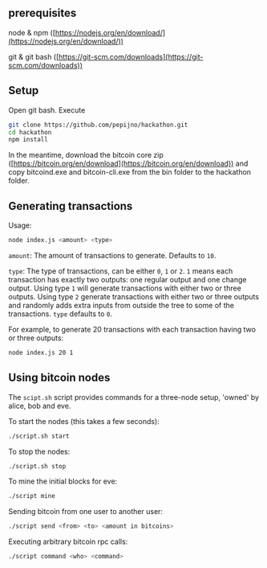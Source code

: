 ## prerequisites

node & npm ([https://nodejs.org/en/download/](https://nodejs.org/en/download/))

git & git bash ([https://git-scm.com/downloads](https://git-scm.com/downloads))

## Setup

Open git bash. Execute
```bash
git clone https://github.com/pepijno/hackathon.git
cd hackathon
npm install
```

In the meantime, download the bitcoin core zip ([https://bitcoin.org/en/download](https://bitcoin.org/en/download)) and copy bitcoind.exe and bitcoin-cli.exe from the bin folder to the hackathon folder.

## Generating transactions

Usage:
```bash
node index.js <amount> <type>
```

```amount```: The amount of transactions to generate. Defaults to ```10```.

```type```: The type of transactions, can be either ```0```, ```1``` or ```2```. ```1``` means each transaction has exactly two outputs: one regular output and one change output. Using type ```1``` will generate transactions with either two or three outputs. Using type ```2``` generate transactions with either two or three outputs and randomly adds extra inputs from outside the tree to some of the transactions. ```type``` defaults to ```0```.

For example, to generate 20 transactions with each transaction having two or three outputs:
```bash
node index.js 20 1
```

## Using bitcoin nodes

The `scipt.sh` script provides commands for a three-node setup, 'owned' by alice, bob and eve.

To start the nodes (this takes a few seconds):
```bash
./script.sh start
```

To stop the nodes:
```bash
./script.sh stop
```

To mine the initial blocks for eve:
```bash
./script mine
```

Sending bitcoin from one user to another user:
```bash
./script send <from> <to> <amount in bitcoins>
```

Executing arbitrary bitcoin rpc calls:
```bash
./script command <who> <command>
```
